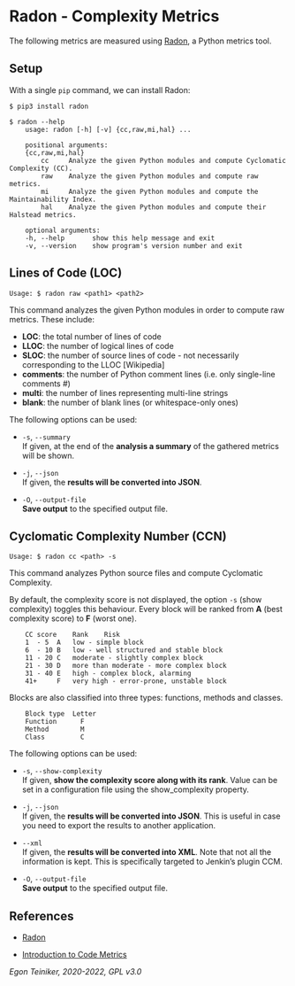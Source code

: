 # Radon - Complexity Metrics

The following metrics are measured using [Radon](https://pypi.org/project/radon/), a Python metrics tool.

## Setup

With a single `pip` command, we can install Radon:
```
$ pip3 install radon

$ radon --help
    usage: radon [-h] [-v] {cc,raw,mi,hal} ...
    
    positional arguments:
    {cc,raw,mi,hal}
        cc     Analyze the given Python modules and compute Cyclomatic Complexity (CC).
        raw    Analyze the given Python modules and compute raw metrics.
        mi     Analyze the given Python modules and compute the Maintainability Index.
        hal    Analyze the given Python modules and compute their Halstead metrics.
    
    optional arguments:
    -h, --help       show this help message and exit
    -v, --version    show program's version number and exit
```

## Lines of Code (LOC)
```
Usage: $ radon raw <path1> <path2>
```

This command analyzes the given Python modules in order to compute raw metrics. These include:
* **LOC**: the total number of lines of code
* **LLOC**: the number of logical lines of code
* **SLOC**: the number of source lines of code - not necessarily corresponding to the LLOC [Wikipedia]
* **comments**: the number of Python comment lines (i.e. only single-line comments #)
* **multi**: the number of lines representing multi-line strings
* **blank**: the number of blank lines (or whitespace-only ones)

The following options can be used:

* `-s`, `--summary`\
    If given, at the end of the **analysis a summary** of the gathered metrics will be shown.

* `-j`, `--json`\
    If given, the **results will be converted into JSON**.

* `-O`, `--output-file`\
    **Save output** to the specified output file.


## Cyclomatic Complexity Number (CCN)

```
Usage: $ radon cc <path> -s
```

This command analyzes Python source files and compute Cyclomatic Complexity.

By default, the complexity score is not displayed, the option `-s` (show complexity) toggles this behaviour.
Every block will be ranked from **A** (best complexity score) to **F** (worst one).
```
    CC score	Rank	Risk
    1  - 5	A	low - simple block
    6  - 10	B	low - well structured and stable block
    11 - 20	C	moderate - slightly complex block
    21 - 30	D	more than moderate - more complex block
    31 - 40	E	high - complex block, alarming
    41+  	F	very high - error-prone, unstable block
```

Blocks are also classified into three types: functions, methods and classes.
```
    Block type	Letter
    Function	  F
    Method	      M
    Class	      C
```

The following options can be used:

* `-s`, `--show-complexity`\
   If given, **show the complexity score along with its rank**. Value can be set in a configuration file using the show_complexity property.

* `-j`, `--json`\
   If given, the **results will be converted into JSON**. This is useful in case you need to export the results to another application.

* `--xml`\
   If given, the **results will be converted into XML**. Note that not all the information is kept. 
   This is specifically targeted to Jenkin’s plugin CCM.

* `-O`, `--output-file`\
   **Save output** to the specified output file.

## References
* [Radon](https://pypi.org/project/radon/)			

* [Introduction to Code Metrics](https://radon.readthedocs.io/en/latest/intro.html)

*Egon Teiniker, 2020-2022, GPL v3.0*
